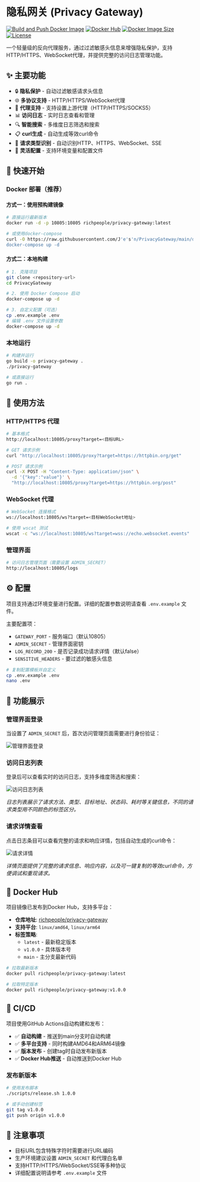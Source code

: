 # 隐私网关 (Privacy Gateway)

[![Build and Push Docker Image](https://github.com/Jesn/PrivacyGateway/actions/workflows/docker-build.yml/badge.svg)](https://github.com/Jesn/PrivacyGateway/actions/workflows/docker-build.yml)
[![Docker Hub](https://img.shields.io/docker/pulls/richpeople/privacy-gateway)](https://hub.docker.com/r/richpeople/privacy-gateway)
[![Docker Image Size](https://img.shields.io/docker/image-size/richpeople/privacy-gateway/latest)](https://hub.docker.com/r/richpeople/privacy-gateway)
[![License](https://img.shields.io/badge/license-MIT-blue.svg)](LICENSE)

一个轻量级的反向代理服务，通过过滤敏感头信息来增强隐私保护，支持HTTP/HTTPS、WebSocket代理，并提供完整的访问日志管理功能。

## ✨ 主要功能

- 🔒 **隐私保护** - 自动过滤敏感请求头信息
- 🌐 **多协议支持** - HTTP/HTTPS/WebSocket代理
- 🚀 **代理支持** - 支持设置上游代理（HTTP/HTTPS/SOCKS5）
- 📊 **访问日志** - 实时日志查看和管理
- 🔍 **智能搜索** - 多维度日志筛选和搜索
- 📋 **curl生成** - 自动生成等效curl命令
- 🎯 **请求类型识别** - 自动识别HTTP、HTTPS、WebSocket、SSE
- 🔧 **灵活配置** - 支持环境变量和配置文件

## 🚀 快速开始

### Docker 部署（推荐）

#### 方式一：使用预构建镜像

```bash
# 直接运行最新版本
docker run -d -p 10805:10805 richpeople/privacy-gateway:latest

# 或使用docker-compose
curl -O https://raw.githubusercontent.com/J'e's'n/PrivacyGateway/main/docker-compose.yml
docker-compose up -d
```

#### 方式二：本地构建

```bash
# 1. 克隆项目
git clone <repository-url>
cd PrivacyGateway

# 2. 使用 Docker Compose 启动
docker-compose up -d

# 3. 自定义配置（可选）
cp .env.example .env
# 编辑 .env 文件设置参数
docker-compose up -d
```

### 本地运行

```bash
# 构建并运行
go build -o privacy-gateway .
./privacy-gateway

# 或直接运行
go run .
```

## 📖 使用方法

### HTTP/HTTPS 代理

```bash
# 基本格式
http://localhost:10805/proxy?target=<目标URL>

# GET 请求示例
curl "http://localhost:10805/proxy?target=https://httpbin.org/get"

# POST 请求示例
curl -X POST -H "Content-Type: application/json" \
  -d '{"key":"value"}' \
  "http://localhost:10805/proxy?target=https://httpbin.org/post"
```

### WebSocket 代理

```bash
# WebSocket 连接格式
ws://localhost:10805/ws?target=<目标WebSocket地址>

# 使用 wscat 测试
wscat -c "ws://localhost:10805/ws?target=wss://echo.websocket.events"
```

### 管理界面

```bash
# 访问日志管理页面（需要设置 ADMIN_SECRET）
http://localhost:10805/logs
```

## ⚙️ 配置

项目支持通过环境变量进行配置。详细的配置参数说明请查看 `.env.example` 文件。

主要配置项：
- `GATEWAY_PORT` - 服务端口（默认10805）
- `ADMIN_SECRET` - 管理界面密钥
- `LOG_RECORD_200` - 是否记录成功请求详情（默认false）
- `SENSITIVE_HEADERS` - 要过滤的敏感头信息

```bash
# 复制配置模板并自定义
cp .env.example .env
nano .env
```

## 📸 功能展示

### 管理界面登录

当设置了 `ADMIN_SECRET` 后，首次访问管理页面需要进行身份验证：

![管理界面登录](images/login.jpg)

### 访问日志列表

登录后可以查看实时的访问日志，支持多维度筛选和搜索：

![访问日志列表](images/logs.jpg)

*日志列表展示了请求方法、类型、目标地址、状态码、耗时等关键信息，不同的请求类型用不同颜色的标签区分。*

### 请求详情查看

点击日志条目可以查看完整的请求和响应详情，包括自动生成的curl命令：

![请求详情](images/details.jpg)

*详情页面提供了完整的请求信息、响应内容，以及可一键复制的等效curl命令，方便调试和重现请求。*

## 🚀 Docker Hub

项目镜像已发布到Docker Hub，支持多平台：

- **仓库地址**: [richpeople/privacy-gateway](https://hub.docker.com/r/richpeople/privacy-gateway)
- **支持平台**: `linux/amd64`, `linux/arm64`
- **标签策略**:
  - `latest` - 最新稳定版本
  - `v1.0.0` - 具体版本号
  - `main` - 主分支最新代码

```bash
# 拉取最新版本
docker pull richpeople/privacy-gateway:latest

# 拉取特定版本
docker pull richpeople/privacy-gateway:v1.0.0
```

## 🔄 CI/CD

项目使用GitHub Actions自动构建和发布：

- ✅ **自动构建** - 推送到main分支时自动构建
- ✅ **多平台支持** - 同时构建AMD64和ARM64镜像
- ✅ **版本发布** - 创建tag时自动发布新版本
- ✅ **Docker Hub推送** - 自动推送到Docker Hub

### 发布新版本

```bash
# 使用发布脚本
./scripts/release.sh 1.0.0

# 或手动创建标签
git tag v1.0.0
git push origin v1.0.0
```

## 📝 注意事项

- 目标URL包含特殊字符时需要进行URL编码
- 生产环境建议设置 `ADMIN_SECRET` 和代理白名单
- 支持HTTP/HTTPS/WebSocket/SSE等多种协议
- 详细配置说明请参考 `.env.example` 文件
